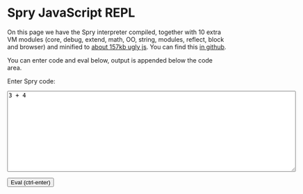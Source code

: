 # Spry JavaScript REPL
On this page we have the Spry interpreter compiled, together with 10 extra VM modules (core, debug, extend, math, OO, string, modules, reflect, block and browser) and minified to [about 157kb ugly js](repl/spry.js). You can find this [in github](https://github.com/gokr/spry/tree/master/samples/browser/).

You can enter code and eval below, output is appended below the code area.

<div style="text-align:left;margin:0px 0px"> 

<script type="text/javascript" src="repl/shortcut.js"></script>
<script type="text/javascript" src="repl/spry.js"></script>
<script type="text/javascript">
function echoSpry(html) {
  document.getElementById('output').appendChild(document.createTextNode(html))
  document.getElementById('output').appendChild(document.createElement('br'))
}
function evalInSpry(code) {
  echoSpry(spryEval(code))
}
shortcut.add("ctrl+enter", function() {
  evalInSpry(document.getElementById('code').value)
})
</script>
<p>Enter Spry code:</p>
<p><textarea cols="80" rows="12" id='code'>3 + 4</textarea></p>
<p><button onclick="evalInSpry(document.getElementById('code').value)">Eval (ctrl-enter)</button></p>
<p id='output'></p>
</div>
